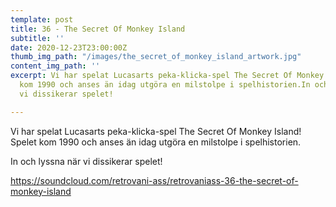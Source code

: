 ```yaml
---
template: post
title: 36 - The Secret Of Monkey Island
subtitle: ''
date: 2020-12-23T23:00:00Z
thumb_img_path: "/images/the_secret_of_monkey_island_artwork.jpg"
content_img_path: ''
excerpt: Vi har spelat Lucasarts peka-klicka-spel The Secret Of Monkey Island! Spelet
  kom 1990 och anses än idag utgöra en milstolpe i spelhistorien.In och lyssna när
  vi dissikerar spelet!

---
```

Vi har spelat Lucasarts peka-klicka-spel The Secret Of Monkey Island! Spelet kom 1990 och anses än idag utgöra en milstolpe i spelhistorien.  
  
In och lyssna när vi dissikerar spelet!  
  
https://soundcloud.com/retrovani-ass/retrovaniass-36-the-secret-of-monkey-island
